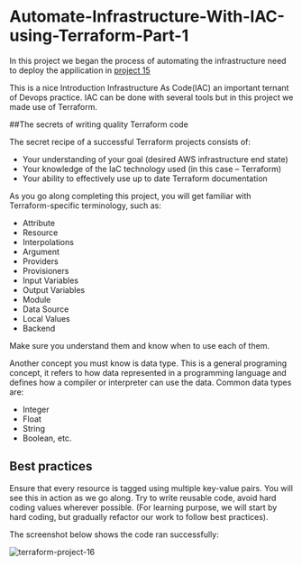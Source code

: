 # Automate-Infrastructure-With-IAC-using-Terraform-Part-1
In this project we began the process of automating the infrastructure need to deploy the appilication in [project 15](https://github.com/uzukwujp/Darey.io-Internship/blob/main/project-fifteen.md)

This is a nice Introduction Infrastructure As Code(IAC) an important ternant of Devops practice. IAC can be done with several tools but in this project we made use of Terraform.

##The secrets of writing quality Terraform code

The secret recipe of a successful Terraform projects consists of:

- Your understanding of your goal (desired AWS infrastructure end state)
- Your knowledge of the IaC technology used (in this case – Terraform)
- Your ability to effectively use up to date Terraform documentation 

As you go along completing this project, you will get familiar with Terraform-specific terminology, such as:

- Attribute
- Resource
- Interpolations
- Argument
- Providers
- Provisioners
- Input Variables
- Output Variables
- Module
- Data Source
- Local Values
- Backend

Make sure you understand them and know when to use each of them.

Another concept you must know is data type. This is a general programing concept, it refers to how data represented in a programming language and defines how a compiler or interpreter can use the data. Common data types are:

- Integer
- Float
- String
- Boolean, etc.


## Best practices

Ensure that every resource is tagged using multiple key-value pairs. You will see this in action as we go along.
Try to write reusable code, avoid hard coding values wherever possible. (For learning purpose, we will start by hard coding, but gradually refactor our work to follow best practices).

The screenshot below shows the code ran successfully:


![terraform-project-16](https://user-images.githubusercontent.com/52359007/175930603-7f8c6813-4e0b-4e54-af8f-51ddb5f1a2fb.PNG)
